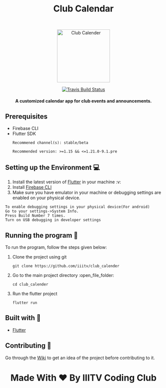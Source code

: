<h1 align="center"> Club Calendar </h1><br>

<p align="center">
  <a href="Club Calender">
    <img alt="Club Calender" title="GitPoint" src="https://github.com/iiitv/club_calender/blob/master/assets/icons/CC-Logo%20(1).png" width="170">
  </a>
</p>

<p align="center">
  <a href="https://travis-ci.org/<iiitv>/<club_calender>">
    <img alt="Travis Build Status" title="Travis-CI Build Status" src="https://travis-ci.com/iiitv/club_calender.svg?branch=master" >
  </a>
  </p>


<h4 align='center'>
A customized calendar app for club events and announcements.
</h4>


## Prerequisites
<ul>
  <li> Firebase CLI</li>
  <li>Flutter SDK</li>
  
  ```
  Recommened channel(s): stable/beta

  Recommended version: >=1.15 && <=1.21.0-9.1.pre
  ```
  
</ul>


## Setting up the Environment :computer:
<ol>
  <li>Install the latest version of <a href=https://flutter.dev/docs/get-started/install>Flutter</a> in your machine :v:</li>
<li>Install <a href=  https://firebase.google.com/docs/cli>Firebase CLI</a>    </li>

  <li>Make sure you have emulator in your machine or debugging settings are enabled on your physical device.</li></ol>
  
  ```
  To enable debugging settings in your physical device(For android)
  Go to your settings->System Info.
  Press Build Number 7 times.
  Turn on USB debugging in developer settings
  ```
  
## Running the program :running:

To run the program, follow the steps given below:
<ol>
<li>Clone the project using git</li>
  
  ```
  git clone https://github.com/iiitv/club_calender
  ```
  
  <li>Go to the main project directory :open_file_folder:</li>
  
  ``` 
  cd club_calender
  ```
<li>Run the flutter project</li>

  ```
  flutter run
  ```
  </ol>
  
## Built with :blue_heart: 
<ul>
  <li><a href=https://flutter.dev/>Flutter </a> </li>
</ul>

## Contributing :raising_hand:
Go through the [Wiki](https://github.com/iiitv/club_calender/wiki) to get an idea of the project before contributing to it.
  
</ul>

<h1 align='center'>
<p align='center'>Made With ❤ By IIITV Coding Club</p>
</h1>

